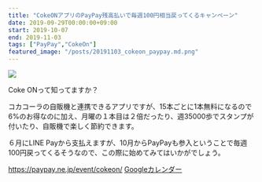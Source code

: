 ```yaml
---
title: "CokeONアプリのPayPay残高払いで毎週100円相当戻ってくるキャンペーン"
date: 2019-09-29T00:00:00+09:00
start: 2019-10-07
end: 2019-11-03
tags: ["PayPay","CokeOn"]
featured_image: "/posts/20191103_cokeon_paypay.md.png"
---
```


![](/posts/20191103_cokeon_paypay.md.png)

Coke ONって知ってますか？

コカコーラの自販機と連携できるアプリですが、15本ごとに1本無料になるので6%のお得なのに加え、月曜の１本目は２倍だったり、週35000歩でスタンプが付いたり、自販機で楽しく節約できます。

６月にLINE Payから支払えますが、10月からPayPayも参入ということで毎週100円戻ってくるそうなので、この際に始めてみてはいかがでしょう。

https://paypay.ne.jp/event/cokeon/
[Googleカレンダー](http://www.google.com/calendar/event?action=TEMPLATE&text=CokeON%E3%82%A2%E3%83%97%E3%83%AA%E3%81%AEPayPay%E6%AE%8B%E9%AB%98%E6%89%95%E3%81%84%E3%81%A7%E6%AF%8E%E9%80%B1100%E5%86%86%E7%9B%B8%E5%BD%93%E6%88%BB%E3%81%A3%E3%81%A6%E3%81%8F%E3%82%8B%E3%82%AD%E3%83%A3%E3%83%B3%E3%83%9A%E3%83%BC%E3%83%B3&dates=20191007/20191103&details=https://pokanpo.com/posts/20191103_cokeon_paypay/)